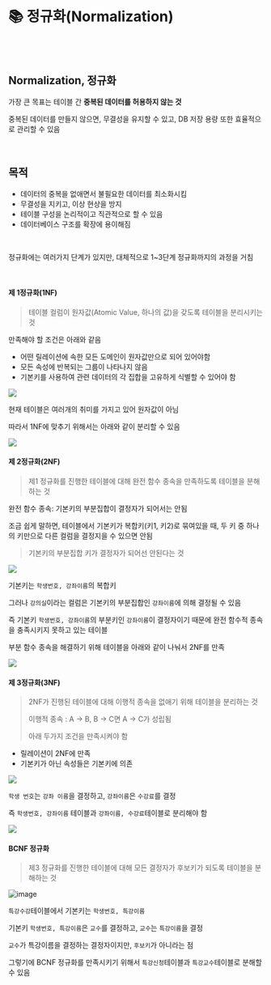 # 📚 정규화(Normalization)

<br>

<br>

## Normalization, 정규화

가장 큰 목표는 테이블 간 **중복된 데이터를 허용하지 않는 것**

중복된 데이터를 만들지 않으면, 무결성을 유지할 수 있고, DB 저장 용량 또한 효율적으로 관리할 수 있음

<br>

## 목적

- 데이터의 중복을 없애면서 불필요한 데이터를 최소화시킴
- 무결성을 지키고, 이상 현상을 방지
- 테이블 구성을 논리적이고 직관적으로 할 수 있음
- 데이터베이스 구조를 확장에 용이해짐

<br>

정규화에는 여러가지 단계가 있지만, 대체적으로 1~3단계 정규화까지의 과정을 거침

<br>

#### 제 1정규화(1NF)

> 테이블 컬럼이 원자값(Atomic Value, 하나의 값)을 갖도록 테이블을 분리시키는 것

만족해야 할 조건은 아래와 같음

- 어떤 릴레이션에 속한 모든 도메인이 원자값만으로 되어 있어야함
- 모든 속성에 반복되는 그룹이 나타나지 않음
- 기본키를 사용하여 관련 데이터의 각 집합을 고유하게 식별할 수 있어야 함

<img src="https://img1.daumcdn.net/thumb/R1280x0/?scode=mtistory2&fname=https%3A%2F%2Fblog.kakaocdn.net%2Fdn%2FbNbQUm%2FbtqT18yag04%2FpTXJX3wB23ouk8az7EgWQ1%2Fimg.png">

현재 테이블은 여러개의 취미를 가지고 있어 원자값이 아님

따라서 1NF에 맞추기 위해서는 아래와 같이 분리할 수 있음

<img src="https://img1.daumcdn.net/thumb/R1280x0/?scode=mtistory2&fname=https%3A%2F%2Fblog.kakaocdn.net%2Fdn%2FbMlNZj%2FbtqT17FWVot%2FjUKTAUyOdrH83pRraKw3K0%2Fimg.png">

<br>

#### 제 2정규화(2NF)

> 제1 정규화를 진행한 테이블에 대해 완전 함수 종속을 만족하도록 테이블을 분해하는 것

완전 함수 종속: 기본키의 부분집합이 결정자가 되어서는 안됨

조금 쉽게 말하면, 테이블에서 기본키가 복합키(키1, 키2)로 묶여있을 때, 두 키 중 하나의 키만으로 다른 컬럼을 결정지을 수 있으면 안됨

> 기본키의 부분집합 키가 결정자가 되어선 안된다는 것

<img src="https://img1.daumcdn.net/thumb/R1280x0/?scode=mtistory2&fname=https%3A%2F%2Fblog.kakaocdn.net%2Fdn%2FylbaZ%2FbtqT8Jc4K3s%2F0VFTPoKKFkbxZghKWDwKo1%2Fimg.png">

기본키는 `학생번호, 강좌이름`의 복합키

그러나 `강의실`이라는 컬럼은 기본키의 부분집합인 `강좌이름`에 의해 결정될 수 있음

즉 기본키 `학생번호, 강좌이름`의 부분키인 `강좌이름`이 결정자이기 때문에 완전 함수적 종속을 충족시키지 못하고 있는 테이블

부분 함수 종속을 해결하기 위해 테이블을 아래와 같이 나눠서 2NF를 만족

<img src="https://img1.daumcdn.net/thumb/R1280x0/?scode=mtistory2&fname=https%3A%2F%2Fblog.kakaocdn.net%2Fdn%2FbluCnc%2FbtqT7VEOf04%2FMe8DfY7rtycgJPYlYQKEWK%2Fimg.png">

<br>

#### 제 3정규화(3NF)

> 2NF가 진행된 테이블에 대해 이행적 종속을 없애기 위해 테이블을 분리하는 것
>
> 이행적 종속 : A → B, B → C면 A → C가 성립됨
>
> 아래 두가지 조건을 만족시켜야 함

- 릴레이션이 2NF에 만족
- 기본키가 아닌 속성들은 기본키에 의존

<img src="https://img1.daumcdn.net/thumb/R1280x0/?scode=mtistory2&fname=https%3A%2F%2Fblog.kakaocdn.net%2Fdn%2FenwN1N%2FbtqUeiMyErd%2FsP8NKCe70NKsZncGuhO9uK%2Fimg.png">

`학생 번호`는 `강좌 이름`을 결정하고, `강좌이름`은 `수강료`를 결정

즉 `학생번호, 강좌이름` 테이블과 `강좌이름, 수강료`테이블로 분리해야 함

<img src="https://img1.daumcdn.net/thumb/R1280x0/?scode=mtistory2&fname=https%3A%2F%2Fblog.kakaocdn.net%2Fdn%2Fci1le3%2FbtqUeXnPnpD%2FyKkURqr8cZl21f5erx42QK%2Fimg.png">

<br>

#### BCNF 정규화

> 제3 정규화를 진행한 테이블에 대해 모든 결정자가 후보키가 되도록 테이블을 분해하는 것

![image](https://img1.daumcdn.net/thumb/R1280x0/?scode=mtistory2&fname=https%3A%2F%2Fblog.kakaocdn.net%2Fdn%2FbBN6xu%2FbtqT6IlqRF4%2FMvBoxYMxtgS1JT7t1AymnK%2Fimg.png)

`특강수강`테이블에서 기본키는 `학생번호, 특강이름`

기본키 `학생번호, 특강이름`은 `교수`를 결정하고, `교수`는 `특강이름`을 결정

`교수`가 특강이름을 결정하는 결정자이지만, `후보키`가 아니라는 점

그렇기에 BCNF 정규화를 만족시키기 위해서 `특강신청`테이블과 `특강교수`테이블로 분해할 수 있음
